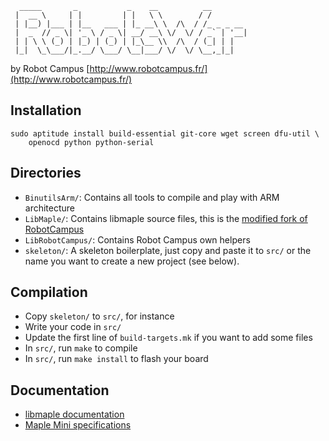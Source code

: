      _____       _           _    __          __        
     |  __ \     | |         | |   \ \        / /        
     | |__) |___ | |__   ___ | |_ __\ \  /\  / /_ _ _ __ 
     |  _  // _ \| '_ \ / _ \| __/ __\ \/  \/ / _` | '__|
     | | \ \ (_) | |_) | (_) | |_\__ \\  /\  / (_| | |   
     |_|  \_\___/|_.__/ \___/ \__|___/ \/  \/ \__,_|_|   
                                                         
     
by Robot Campus
[http://www.robotcampus.fr/](http://www.robotcampus.fr/)


Installation
------------

    sudo aptitude install build-essential git-core wget screen dfu-util \
        openocd python python-serial

Directories
-----------

* `BinutilsArm/`: Contains all tools to compile and play with ARM architecture
* `LibMaple/`: Contains libmaple source files, this is the
  [modified fork of RobotCampus](https://github.com/RobotsWar/libmaple)
* `LibRobotCampus/`: Contains Robot Campus own helpers
* `skeleton/`: A skeleton boilerplate, just copy and paste it to `src/` or the
  name you want to create a new project (see below).

Compilation
-----------

- Copy `skeleton/` to `src/`, for instance
- Write your code in `src/`
- Update the first line of `build-targets.mk` if you want to add some files
- In `src/`, run `make` to compile
- In `src/`, run `make install` to flash your board


Documentation
-------------

* [libmaple documentation](http://leaflabs.com/docs/)
* [Maple Mini specifications](http://leaflabs.com/docs/hardware/maple-mini.html)

